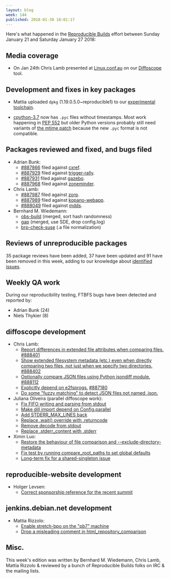 ```yaml
---
layout: blog
week: 144
published: 2018-01-30 18:01:17
---
```


Here's what happened in the [Reproducible Builds](https://reproducible-builds.org) effort between Sunday January 21 and Saturday January 27 2018:

Media coverage
--------------

* On Jan 24th Chris Lamb presented at [Linux.conf.au](https://www.linux.conf.au) on our [Diffoscope](https://diffoscope.org) tool.

Development and fixes in key packages
-------------------------------------

* Mattia uploaded `dpkg` (1.19.0.5.0~reproducible1) to our [experimental toolchain](https://wiki.debian.org/ReproducibleBuilds/ExperimentalToolchain).

* [cpython-3.7](https://github.com/python/cpython/pull/5200) now has `.pyc` files without timestamps. Most work happening in [PEP 552](https://www.python.org/dev/peps/pep-0552/) but older Python versions probably still need variants of [the mtime patch](https://github.com/distropatches/cpython/commits/pycrbv3) because the new `.pyc` format is not compatible.

Packages reviewed and fixed, and bugs filed
-------------------------------------------

* Adrian Bunk:
    * [#887866](https://bugs.debian.org/887866) filed against [cxref](https://tracker.debian.org/pkg/cxref).
    * [#887929](https://bugs.debian.org/887929) filed against [trigger-rally](https://tracker.debian.org/pkg/trigger-rally).
    * [#887931](https://bugs.debian.org/887931) filed against [gazebo](https://tracker.debian.org/pkg/gazebo).
    * [#887968](https://bugs.debian.org/887968) filed against [zoneminder](https://tracker.debian.org/pkg/zoneminder).
* Chris Lamb:
    * [#887987](https://bugs.debian.org/887987) filed against [zorp](https://tracker.debian.org/pkg/zorp).
    * [#887989](https://bugs.debian.org/887989) filed against [kopano-webapp](https://tracker.debian.org/pkg/kopano-webapp).
    * [#888049](https://bugs.debian.org/888049) filed against [mdds](https://tracker.debian.org/pkg/mdds).
* Bernhard M. Wiedemann:
    * [obs-build](https://github.com/openSUSE/obs-build/pull/424) (merged, sort hash randomness)
    * [gap](https://build.opensuse.org/request/show/569834) (merged, use SDE, drop config.log)
    * [brp-check-suse](https://github.com/openSUSE/brp-check-suse/pull/10) (.a file normalization)


Reviews of unreproducible packages
----------------------------------

35 package reviews have been added, 37 have been updated and 91 have been removed in this week,
adding to our knowledge about [identified issues](https://tests.reproducible-builds.org/debian/index_issues.html).


Weekly QA work
--------------

During our reproducibility testing, FTBFS bugs have been detected and reported by:

 - Adrian Bunk (24)
 - Niels Thykier (8)


diffoscope development
----------------------

- Chris Lamb:
    - [Report differences in extended file attributes when comparing files.](https://salsa.debian.org/reproducible-builds/diffoscope/commit/aa946c2) [#888401](https://bugs.debian.org/888401)
    - [Show extended filesystem metadata (etc.) even when directly comparing two files, not just when we specify two directories.](https://salsa.debian.org/reproducible-builds/diffoscope/commit/59eb4bf) [#888402](https://bugs.debian.org/888402)
    - [Optionally compare JSON files using Python jsondiff module.](https://salsa.debian.org/reproducible-builds/diffoscope/commit/1b121ea) [#888112](https://bugs.debian.org/888112)
    - [Explicitly depend on e2fsprogs.](https://salsa.debian.org/reproducible-builds/diffoscope/commit/13fe60e) [#887180](https://bugs.debian.org/887180)
    - [Do some "fuzzy matching" to detect JSON files not named .json.](https://salsa.debian.org/reproducible-builds/diffoscope/commit/2a758d3)
- Juliana Oliveira (parallel diffoscope work):
    - [Fix FIFO writing and parsing from stdout](https://salsa.debian.org/reproducible-builds/diffoscope/commit/632abfe)
    - [Make dill import depend on Config.parallel](https://salsa.debian.org/reproducible-builds/diffoscope/commit/ee7befe)
    - [Add STDERR\_MAX\_LINES back](https://salsa.debian.org/reproducible-builds/diffoscope/commit/09e82ee)
    - [Replace .wait() override with .returncode](https://salsa.debian.org/reproducible-builds/diffoscope/commit/7e436f3)
    - [Remove decode from stdout](https://salsa.debian.org/reproducible-builds/diffoscope/commit/0b84a43)
    - [Replace .stderr\_content with .stderr](https://salsa.debian.org/reproducible-builds/diffoscope/commit/2d469df)
- Ximin Luo:
    - [Restore the behaviour of file comparison and --exclude-directory-metadata](https://salsa.debian.org/reproducible-builds/diffoscope/commit/b4c0be0)
    - [Fix test by running compare\_root\_paths to set global defaults](https://salsa.debian.org/reproducible-builds/diffoscope/commit/9844353)
    - [Long-term fix for a shared-singleton issue](https://salsa.debian.org/reproducible-builds/diffoscope/commit/498edb5)

reproducible-website development
--------------------------------

- Holger Levsen:
    - [Correct sponsorship reference for the recent summit](https://salsa.debian.org/reproducible-builds/reproducible-website/commit/3141df0)


jenkins.debian.net development
------------------------------

- Mattia Rizzolo:
    - [Enable stretch-bpo on the "pb7" machine](https://anonscm.debian.org/git/qa/jenkins.debian.net.git/commit/?id=1615dacb)
    - [Drop a misleading comment in html\_repository\_comparison](https://anonscm.debian.org/git/qa/jenkins.debian.net.git/commit/?id=cdb22d39)


Misc.
-----

This week's edition was written by Bernhard M. Wiedemann, Chris Lamb, Mattia Rizzolo & reviewed by a bunch of Reproducible Builds folks on IRC & the mailing lists.
